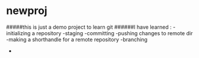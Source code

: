 # newproj
#####this is just a demo project to learn git
######I have learned :
-initializing a repository
-staging
-committing
-pushing changes to remote dir
-making a shorthandle for a remote repository
-branching

-
